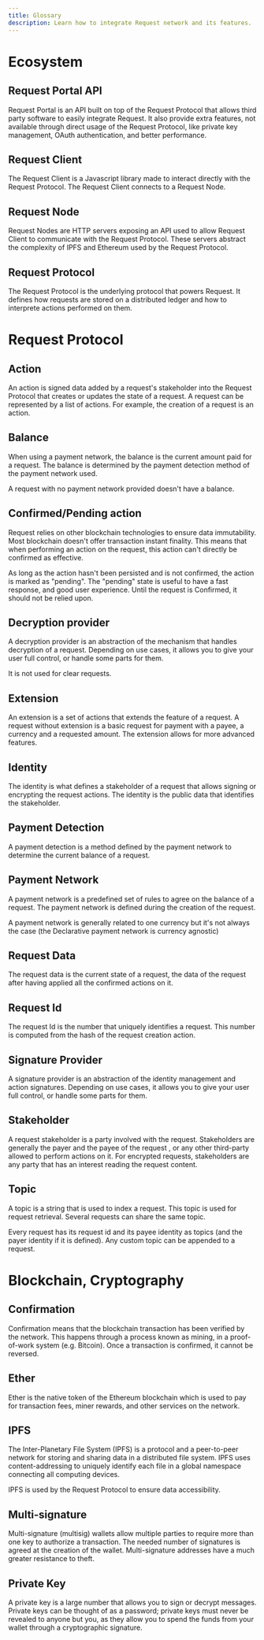 ```yaml
---
title: Glossary
description: Learn how to integrate Request network and its features.
---
```


# Ecosystem

## Request Portal API

Request Portal is an API built on top of the Request Protocol that allows third party software to easily integrate Request. It also provide extra features, not available through direct usage of the Request Protocol, like private key management, OAuth authentication, and better performance.

## Request Client

The Request Client is a Javascript library made to interact directly with the Request Protocol. The Request Client connects to a Request Node.

## Request Node

Request Nodes are HTTP servers exposing an API used to allow Request Client to communicate with the Request Protocol. These servers abstract the complexity of IPFS and Ethereum used by the Request Protocol.

## Request Protocol

The Request Protocol is the underlying protocol that powers Request. It defines how requests are stored on a distributed ledger and how to interprete actions performed on them.

# Request Protocol

## Action

An action is signed data added by a request's stakeholder into the Request Protocol that creates or updates the state of a request. A request can be represented by a list of actions. For example, the creation of a request is an action.

## Balance

When using a payment network, the balance is the current amount paid for a request. The balance is determined by the payment detection method of the payment network used.

A request with no payment network provided doesn't have a balance.

## Confirmed/Pending action

Request relies on other blockchain technologies to ensure data immutability. Most blockchain doesn't offer transaction instant finality. This means that when performing an action on the request, this action can't directly be confirmed as effective.

As long as the action hasn't been persisted and is not confirmed, the action is marked as "pending". The "pending" state is useful to have a fast response, and good user experience. Until the request is Confirmed, it should not be relied upon.

## Decryption provider

A decryption provider is an abstraction of the mechanism that handles decryption of a request. Depending on use cases, it allows you to give your user full control, or handle some parts for them. 

It is not used for clear requests.

## Extension

An extension is a set of actions that extends the feature of a request. A request without extension is a basic request for payment with a payee, a currency and a requested amount. The extension allows for more advanced features.

## Identity

The identity is what defines a stakeholder of a request that allows signing or encrypting the request actions. The identity is the public data that identifies the stakeholder.

## Payment Detection

A payment detection is a method defined by the payment network to determine the current balance of a request.

## Payment Network

A payment network is a predefined set of rules to agree on the balance of a request. The payment network is defined during the creation of the request.

A payment network is generally related to one currency but it's not always the case (the Declarative payment network is currency agnostic)

## Request Data

The request data is the current state of a request, the data of the request after having applied all the confirmed actions on it.

## Request Id

The request Id is the number that uniquely identifies a request. This number is computed from the hash of the request creation action.

## Signature Provider

A signature provider is an abstraction of the identity management and action signatures. Depending on use cases, it allows you to give your user full control, or handle some parts for them. 

## Stakeholder

A request stakeholder is a party involved with the request. Stakeholders are generally the payer and the payee of the request , or any other third-party allowed to perform actions on it. For encrypted requests, stakeholders are any party that has an interest reading the request content.

## Topic

A topic is a string that is used to index a request. This topic is used for request retrieval. Several requests can share the same topic.

Every request has its request id and its payee identity as topics (and the payer identity if it is defined). Any custom topic can be appended to a request.

# Blockchain, Cryptography

## Confirmation

Confirmation means that the blockchain transaction has been verified by the network. This happens through a process known as mining, in a proof-of-work system (e.g. Bitcoin). Once a transaction is confirmed, it cannot be reversed. 

## Ether

Ether is the native token of the Ethereum blockchain which is used to pay for transaction fees, miner rewards, and other services on the network.

## IPFS

The Inter-Planetary File System (IPFS) is a protocol and a peer-to-peer network for storing and sharing data in a distributed file system. IPFS uses content-addressing to uniquely identify each file in a global namespace connecting all computing devices.

IPFS is used by the Request Protocol to ensure data accessibility.

## Multi-signature

Multi-signature (multisig) wallets allow multiple parties to require more than one key to authorize a transaction. The needed number of signatures is agreed at the creation of the wallet. Multi-signature addresses have a much greater resistance to theft.

## Private Key

A private key is a large number that allows you to sign or decrypt messages. Private keys can be thought of as a password; private keys must never be revealed to anyone but you, as they allow you to spend the funds from your wallet through a cryptographic signature.
